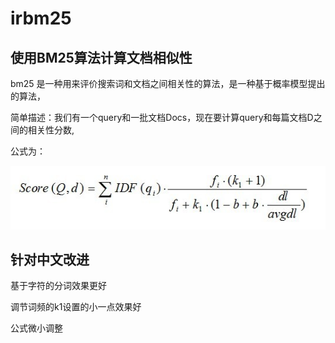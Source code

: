 # irbm25
## 使用BM25算法计算文档相似性

bm25 是一种用来评价搜索词和文档之间相关性的算法，是一种基于概率模型提出的算法，

简单描述：我们有一个query和一批文档Docs，现在要计算query和每篇文档D之间的相关性分数,

公式为：

![Image text](https://github.com/JunfengDuan/irbm25/blob/master/image/bm25formula.jpg)

## 针对中文改进

基于字符的分词效果更好

调节词频的k1设置的小一点效果好

公式微小调整


